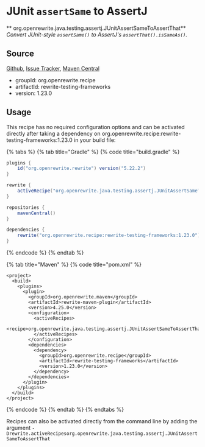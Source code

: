 # JUnit `assertSame` to AssertJ

** org.openrewrite.java.testing.assertj.JUnitAssertSameToAssertThat**
_Convert JUnit-style `assertSame()` to AssertJ's `assertThat().isSameAs()`._

## Source

[Github](https://github.com/openrewrite/rewrite-testing-frameworks), [Issue Tracker](https://github.com/openrewrite/rewrite-testing-frameworks/issues), [Maven Central](https://search.maven.org/artifact/org.openrewrite.recipe/rewrite-testing-frameworks/1.23.0/jar)

* groupId: org.openrewrite.recipe
* artifactId: rewrite-testing-frameworks
* version: 1.23.0


## Usage

This recipe has no required configuration options and can be activated directly after taking a dependency on org.openrewrite.recipe:rewrite-testing-frameworks:1.23.0 in your build file:

{% tabs %}
{% tab title="Gradle" %}
{% code title="build.gradle" %}
```groovy
plugins {
    id("org.openrewrite.rewrite") version("5.22.2")
}

rewrite {
    activeRecipe("org.openrewrite.java.testing.assertj.JUnitAssertSameToAssertThat")
}

repositories {
    mavenCentral()
}

dependencies {
    rewrite("org.openrewrite.recipe:rewrite-testing-frameworks:1.23.0")
}
```
{% endcode %}
{% endtab %}

{% tab title="Maven" %}
{% code title="pom.xml" %}
```markup
<project>
  <build>
    <plugins>
      <plugin>
        <groupId>org.openrewrite.maven</groupId>
        <artifactId>rewrite-maven-plugin</artifactId>
        <version>4.25.0</version>
        <configuration>
          <activeRecipes>
            <recipe>org.openrewrite.java.testing.assertj.JUnitAssertSameToAssertThat</recipe>
          </activeRecipes>
        </configuration>
        <dependencies>
          <dependency>
            <groupId>org.openrewrite.recipe</groupId>
            <artifactId>rewrite-testing-frameworks</artifactId>
            <version>1.23.0</version>
          </dependency>
        </dependencies>
      </plugin>
    </plugins>
  </build>
</project>
```
{% endcode %}
{% endtab %}
{% endtabs %}

Recipes can also be activated directly from the command line by adding the argument `-Drewrite.activeRecipesorg.openrewrite.java.testing.assertj.JUnitAssertSameToAssertThat`

